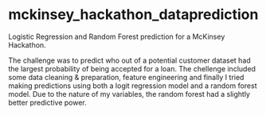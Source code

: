 # mckinsey_hackathon_dataprediction
Logistic Regression and Random Forest prediction for a McKinsey Hackathon.

The challenge was to predict who out of a potential customer dataset had the largest probability of being accepted for 
a loan. The chellenge included some data cleaning & preparation, feature engineering and finally I tried making
predictions using both a logit regression model and a random forest model. Due to the nature of my variables, the 
random forest had a slightly better predictive power.
